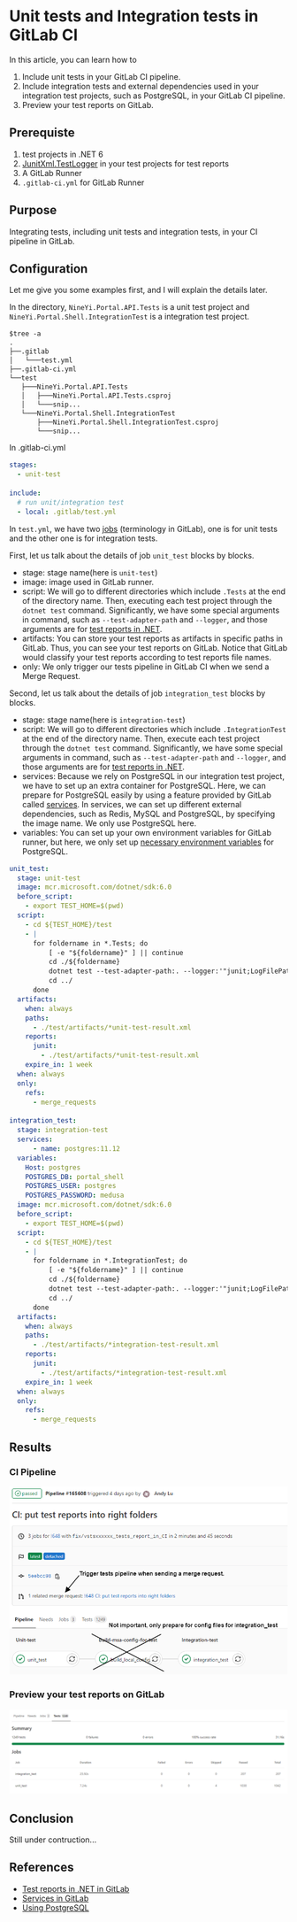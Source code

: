 # Unit tests and Integration tests in GitLab CI

In this article, you can learn how to  

1. Include unit tests in your GitLab CI pipeline.
2. Include integration tests and external dependencies used in your integration test projects, such as PostgreSQL, in your GitLab CI pipeline.
3. Preview your test reports on GitLab.

## Prerequiste

1. test projects in .NET 6
2. [JunitXml.TestLogger](https://www.nuget.org/packages/JunitXml.TestLogger) in your test projects for test reports
3. A GitLab Runner
4. `.gitlab-ci.yml` for GitLab Runner

## Purpose

Integrating tests, including unit tests and integration tests, in your CI pipeline in GitLab.

## Configuration

Let me give you some examples first, and I will explain the details later.

In the directory, `NineYi.Portal.API.Tests` is a unit test project and `NineYi.Portal.Shell.IntegrationTest` is a integration test project.

```plain
$tree -a
.
├──.gitlab
│   └───test.yml
├──.gitlab-ci.yml
└──test
   ├───NineYi.Portal.API.Tests
   │   ├───NineYi.Portal.API.Tests.csproj
   │   └───snip...
   └───NineYi.Portal.Shell.IntegrationTest
       ├───NineYi.Portal.Shell.IntegrationTest.csproj
       └───snip...
```

In .gitlab-ci.yml

```yaml
stages:
  - unit-test

include:
  # run unit/integration test
  - local: .gitlab/test.yml
```

In `test.yml`, we have two [jobs](https://docs.gitlab.com/ee/ci/jobs/) (terminology in GitLab), one is for unit tests and the other one is for integration tests.  

First, let us talk about the details of job `unit_test` blocks by blocks.

- stage: stage name(here is `unit-test`)
- image: image used in GitLab runner.
- script: We will go to different directories which include `.Tests` at the end of the directory name. Then, executing each test project through the `dotnet test` command. Significantly, we have some special arguments in command, such as `--test-adapter-path` and `--logger`, and those arguments are for [test reports in .NET](https://docs.gitlab.com/ee/ci/testing/unit_test_report_examples.html#net).
- artifacts: You can store your test reports as artifacts in specific paths in GitLab. Thus, you can see your test reports on GitLab. Notice that GitLab would classify your test reports according to test reports file names.
- only: We only trigger our tests pipeline in GitLab CI when we send a Merge Request.

Second, let us talk about the details of job `integration_test` blocks by blocks.

- stage: stage name(here is `integration-test`)
- script: We will go to different directories which include `.IntegrationTest` at the end of the directory name. Then, execute each test project through the `dotnet test` command. Significantly, we have some special arguments in command, such as `--test-adapter-path` and `--logger`, and those arguments are for [test reports in .NET](https://docs.gitlab.com/ee/ci/testing/unit_test_report_examples.html#net).
- services: Because we rely on PostgreSQL in our integration test project, we have to set up an extra container for PostgreSQL. Here, we can prepare for PostgreSQL easily by using a feature provided by GitLab called [services](https://docs.gitlab.com/ee/ci/services). In services, we can set up different external dependencies, such as Redis, MySQL and PostgreSQL, by specifying the image name. We only use PostgreSQL here.
- variables: You can set up your own environment variables for GitLab runner, but here, we only set up [necessary environment variables](https://docs.gitlab.com/ee/ci/services/postgres.html) for PostgreSQL.

```yml
unit_test:
  stage: unit-test
  image: mcr.microsoft.com/dotnet/sdk:6.0 
  before_script: 
    - export TEST_HOME=$(pwd)
  script:
    - cd ${TEST_HOME}/test
    - |
      for foldername in *.Tests; do
          [ -e "${foldername}" ] || continue
          cd ./${foldername}
          dotnet test --test-adapter-path:. --logger:'"junit;LogFilePath=..\artifacts\'${foldername}'-unit-test-result.xml;MethodFormat=Class;FailureBodyFormat=Verbose"'
          cd ../
      done
  artifacts:
    when: always
    paths: 
      - ./test/artifacts/*unit-test-result.xml
    reports:
      junit: 
        - ./test/artifacts/*unit-test-result.xml
    expire_in: 1 week
  when: always
  only:
    refs:
      - merge_requests

integration_test:
  stage: integration-test
  services:
      - name: postgres:11.12
  variables:
    Host: postgres
    POSTGRES_DB: portal_shell
    POSTGRES_USER: postgres
    POSTGRES_PASSWORD: medusa
  image: mcr.microsoft.com/dotnet/sdk:6.0 
  before_script: 
    - export TEST_HOME=$(pwd)
  script:
    - cd ${TEST_HOME}/test
    - |
      for foldername in *.IntegrationTest; do
          [ -e "${foldername}" ] || continue
          cd ./${foldername}
          dotnet test --test-adapter-path:. --logger:'"junit;LogFilePath=..\artifacts\'${foldername}'-integration-test-result.xml;MethodFormat=Class;FailureBodyFormat=Verbose"'
          cd ../
      done
  artifacts:
    when: always
    paths: 
      - ./test/artifacts/*integration-test-result.xml
    reports:
      junit: 
        - ./test/artifacts/*integration-test-result.xml
    expire_in: 1 week
  when: always
  only:
    refs:
      - merge_requests
```

## Results

### CI Pipeline

![image](images/CI_pipeline_in_GitLab.PNG)

### Preview your test reports on GitLab

![image](images/test_reports.PNG)

## Conclusion

Still under contruction...

<!-- TODO: -->

## References

- [Test reports in .NET in GitLab](https://docs.gitlab.com/ee/ci/testing/unit_test_report_examples.html#net)
- [Services in GitLab](https://docs.gitlab.com/ee/ci/services/)
- [Using PostgreSQL](https://docs.gitlab.com/ee/ci/services/postgres.html)

